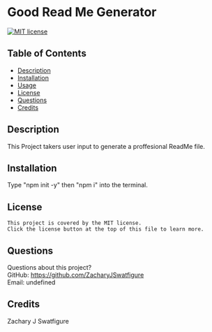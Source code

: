 # Good Read Me Generator
  [![MIT license](https://img.shields.io/badge/license-MIT-blue.svg)](https://lbesson.mit-license.org/)
  ## Table of Contents
  - [Description](#description)
  - [Installation](#installation)
  - [Usage](#usage)
  - [License](#license)
  - [Questions](#questions)
  - [Credits](#credits)
  ## Description
  This Project takers user input to generate a proffesional ReadMe file.
  ## Installation
  Type "npm init -y" then "npm i" into the terminal.
  ## License
    This project is covered by the MIT license. 
    Click the license button at the top of this file to learn more.
  ## Questions
  Questions about this project? <br/>
  GitHub: https://github.com/ZacharyJSwatfigure <br/>
  Email: undefined 
  ## Credits
  Zachary J Swatfigure